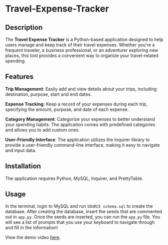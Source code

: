 # Travel-Expense-Tracker

## Description

The **Travel Expense Tracker** is a Python-based application designed to help users manage and keep track of their travel expenses. Whether you're a frequent traveler, a business professional, or an adventurer exploring new places, this tool provides a convenient way to organize your travel-related spending.

## Features

**Trip Management**: Easily add and view details about your trips, including destination, purpose, start and end dates.

**Expense Tracking**: Keep a record of your expenses during each trip, specifying the amount, purpose, and date of each expense.

**Category Management**: Categorize your expenses to better understand your spending habits. The application comes with predefined categories and allows you to add custom ones.

**User-Friendly Interface**: The application utilizes the Inquirer library to provide a user-friendly command-line interface, making it easy to navigate and input data.

## Installation

The application requires Python, MySQL, Inquirer, and PrettyTable.

## Usage

In the terminal, login to MySQL and run `SOURCE schema.sql` to create the database. After creating the database, insert the seeds that are commented out in `app.py`. Once the seeds are inserted, you can run the `app.py` file. You will see a list of prompts that you use your keyboard to navigate through and fill in the information!

View the demo video <a href="https://drive.google.com/file/d/1Vk6SnVx4yv__LcuySUTdFmSDWqbnH6_X/view?usp=sharing">here</a>.
